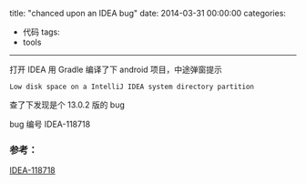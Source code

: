 title:  "chanced upon an IDEA bug"
date:   2014-03-31 00:00:00
categories:
- 代码
tags:
- tools
---

打开 IDEA 用 Gradle 编译了下 android 项目，中途弹窗提示

```
Low disk space on a IntelliJ IDEA system directory partition
```

查了下发现是个 13.0.2 版的 bug

bug 编号 IDEA-118718


### 参考：

[IDEA-118718](http://youtrack.jetbrains.com/issue/IDEA-118718)
